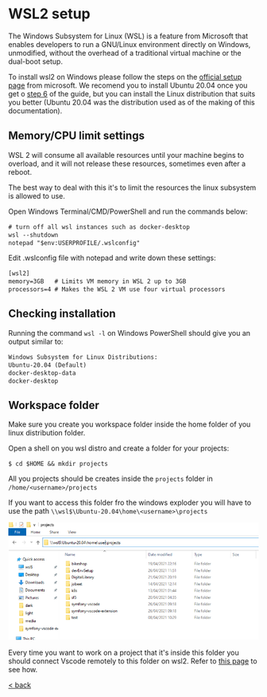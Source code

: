 # WSL2 setup

The Windows Subsystem for Linux (WSL) is a feature from Microsoft that enables developers to run a GNU/Linux environment directly on Windows, unmodified, without the overhead of a traditional virtual machine or the dual-boot setup.

To install wsl2 on Windows please follow the steps on the [official setup page](https://docs.microsoft.com/en-us/windows/wsl/install-win10) from microsoft. 
We recomend you to install Ubuntu 20.04 once you get o [step 6](https://docs.microsoft.com/en-us/windows/wsl/install-win10#step-6---install-your-linux-distribution-of-choice) of the guide, but you can install the Linux distribution that suits you better (Ubuntu 20.04 was the distribution used as of the making of this documentation).

## Memory/CPU limit settings

WSL 2 will consume all available resources until your machine begins to overload, and it will not release these resources, sometimes even after a reboot.

The best way to deal with this it's to limit the resources the linux subsystem is allowed to use.

Open Windows Terminal/CMD/PowerShell and run the commands below:
```
# turn off all wsl instances such as docker-desktop
wsl --shutdown
notepad "$env:USERPROFILE/.wslconfig"
```
Edit .wslconfig file with notepad and write down these settings:
```
[wsl2]
memory=3GB   # Limits VM memory in WSL 2 up to 3GB
processors=4 # Makes the WSL 2 VM use four virtual processors
```

## Checking installation

Running the command `wsl -l` on Windows PowerShell should give you an output similar to:

```
Windows Subsystem for Linux Distributions:
Ubuntu-20.04 (Default)
docker-desktop-data
docker-desktop
```
## Workspace folder

Make sure you create you workspace folder inside the home folder of you linux distribution folder. 

Open a shell on you wsl distro and create a folder for your projects:
```
$ cd $HOME && mkdir projects
```
All you projects should be creates inside the `projects` folder in `/home/<username>/projects` 
 
 If you want to access this folder fro the windows exploder you will have to use the path `\\wsl$\Ubuntu-20.04\home\<username>\projects`

 ![wsl2 workspace](../media/wsl2-workspace.png)

 Every time you want to work on a project that it's inside this folder you should connect Vscode remotely to this folder on wsl2. Refer to [this page](vscode.md) to see how. 

 [< back](../README.md)